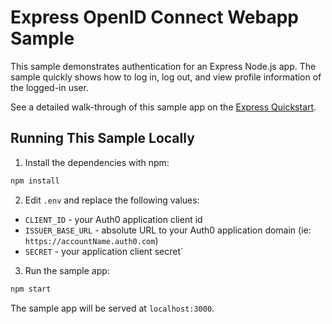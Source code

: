 # Express OpenID Connect Webapp Sample

This sample demonstrates authentication for an Express Node.js app. The sample quickly shows how to log in, log out, and view profile information of the logged-in user.

See a detailed walk-through of this sample app on the [Express Quickstart](https://auth0.com/docs/quickstart/webapp/express).

## Running This Sample Locally

1. Install the dependencies with npm:

```bash
npm install
```


2. Edit `.env` and replace the following values:

- `CLIENT_ID` - your Auth0 application client id
- `ISSUER_BASE_URL` - absolute URL to your Auth0 application domain (ie: `https://accountName.auth0.com`)
- `SECRET` - your application client secret`

3. Run the sample app:

```bash
npm start
```

The sample app will be served at `localhost:3000`.


